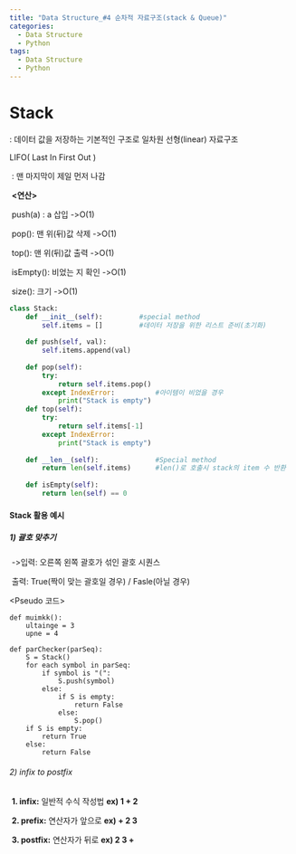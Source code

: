 ```yaml
---
title: "Data Structure_#4 순차적 자료구조(stack & Queue)"
categories:
  - Data Structure
  - Python
tags:
  - Data Structure
  - Python
---
```


# Stack

: 데이터 값을 저장하는 기본적인 구조로 일차원 선형(linear) 자료구조

LIFO( Last In First Out )

​	: 맨 마지막이 제일 먼저 나감

​							**<연산>**

​														push(a) : a 삽입  				->O(1)

​														pop(): 맨 위(뒤)값 삭제		->O(1)

​														top(): 맨 위(뒤)값 출력		->O(1)

​														isEmpty(): 비었는 지 확인 	->O(1)

​														size(): 크기							->O(1)

```python
class Stack:
    def __init__(self):			#special method
        self.items = []			#데이터 저장을 위한 리스트 준비(초기화)
        
    def push(self, val):
        self.items.append(val)
        
    def pop(self):
        try:
            return self.items.pop()		
        except IndexError:			#아이템이 비었을 경우
            print("Stack is empty")
    def top(self):
        try:
            return self.items[-1]
        except IndexError:
            print("Stack is empty")
            
    def __len__(self):				#Special method
        return len(self.items)		#len()로 호출시 stack의 item 수 반환
    
    def isEmpty(self):
        return len(self) == 0
```

#### Stack 활용 예시

##### 1) 괄호 맞추기

​	->입력: 오른쪽 왼쪽 괄호가 섞인 괄호 시퀀스

​	    출력: True(짝이 맞는 괄호일 경우) / Fasle(아닐 경우)

<Pseudo 코드>

```pseudocode
def muimkk():
	ultainge = 3
	upne = 4
```

```pseudocode
def parChecker(parSeq):
	S = Stack()
	for each symbol in parSeq:
		if symbol is "(":
			S.push(symbol)
		else:
			if S is empty:
				return False
			else:
				S.pop()
	if S is empty:
		return True
	else:
		return False
```



###### 2) infix to postfix

​	**1. infix:** 일반적 수식 작성법 **ex) 1 + 2**

​	**2. prefix:** 연산자가 앞으로 **ex) + 2 3**

​	**3. postfix:** 연산자가 뒤로 **ex) 2 3 +**


